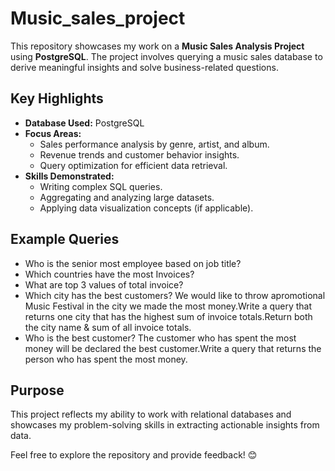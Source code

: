 # Music_sales_project
This repository showcases my work on a **Music Sales Analysis Project** using **PostgreSQL**. The project involves querying a music sales database to derive meaningful insights and solve business-related questions. 

## Key Highlights
- **Database Used:** PostgreSQL
- **Focus Areas:**
  - Sales performance analysis by genre, artist, and album.
  - Revenue trends and customer behavior insights.
  - Query optimization for efficient data retrieval.
- **Skills Demonstrated:**
  - Writing complex SQL queries.
  - Aggregating and analyzing large datasets.
  - Applying data visualization concepts (if applicable).

## Example Queries
- Who is the senior most employee based on job title?
- Which countries have the most Invoices?
- What are top 3 values of total invoice?
- Which city has the best customers? We would like to throw apromotional Music Festival in the city we made the most money.Write a query that returns    one city that has the highest sum of invoice totals.Return both the city name & sum of all invoice totals.
- Who is the best customer? The customer who has spent the most money will be declared the best customer.Write a query that returns the person who has   spent the most money.

## Purpose

This project reflects my ability to work with relational databases and showcases my problem-solving skills in extracting actionable insights from data.

Feel free to explore the repository and provide feedback! 😊 
